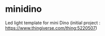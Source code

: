 # minidino
Led light template for mini Dino (initial project : https://www.thingiverse.com/thing:5220507)
